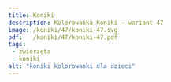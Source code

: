 ```yaml
---
title: Koniki
description: Kolorowanka Koniki – wariant 47
image: /koniki/47/koniki-47.svg
pdf:   /koniki/47/koniki-47.pdf
tags:
 - zwierzeta
 - koniki
alt: "koniki kolorowanki dla dzieci"
---
```

